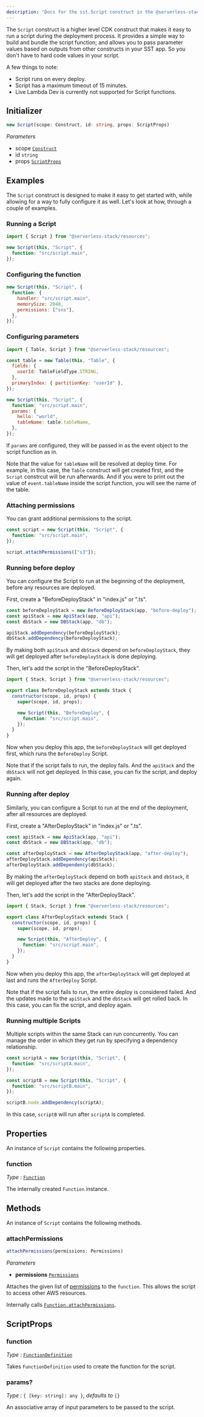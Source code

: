 ```yaml
---
description: "Docs for the sst.Script construct in the @serverless-stack/resources package"
---
```


The `Script` construct is a higher level CDK construct that makes it easy to run a script during the deployment process. It provides a simple way to build and bundle the script function; and allows you to pass parameter values based on outputs from other constructs in your SST app. So you don't have to hard code values in your script.

A few things to note:
- Script runs on every deploy.
- Script has a maximum timeout of 15 minutes.
- Live Lambda Dev is currently not supported for Script functions.

## Initializer

```ts
new Script(scope: Construct, id: string, props: ScriptProps)
```

_Parameters_

- scope [`Construct`](https://docs.aws.amazon.com/cdk/api/latest/docs/constructs.Construct.html)
- id `string`
- props [`ScriptProps`](#scriptprops)

## Examples

The `Script` construct is designed to make it easy to get started with, while allowing for a way to fully configure it as well. Let's look at how, through a couple of examples.

### Running a Script

```js
import { Script } from "@serverless-stack/resources";

new Script(this, "Script", {
  function: "src/script.main",
});
```

### Configuring the function

```js
new Script(this, "Script", {
  function: {
    handler: "src/script.main",
    memorySize: 2048,
    permissions: ["sns"],
  },
});
```

### Configuring parameters

```js {12-15}
import { Table, Script } from "@serverless-stack/resources";

const table = new Table(this, "Table", {
  fields: {
    userId: TableFieldType.STRING,
  },
  primaryIndex: { partitionKey: "userId" },
});

new Script(this, "Script", {
  function: "src/script.main",
  params: {
    hello: "world",
    tableName: table.tableName,
  },
});
```

If `params` are configured, they will be passed in as the event object to the script function as in.

Note that the value for `tableName` will be resolved at deploy time. For example, in this case, the `Table` construct will get created first, and the `Script` constrcut will be run afterwards. And if you were to print out the value of `event.tableName` inside the script function, you will see the name of the table.

### Attaching permissions

You can grant additional permissions to the script.

```js {5}
const script = new Script(this, "Script", {
  function: "src/script.main",
});

script.attachPermissions(["s3"]);
```

### Running before deploy

You can configure the Script to run at the beginning of the deployment, before any resources are deployed.

First, create a "BeforeDeployStack" in "index.js" or ".ts".

```js title="lib/index.js"
const beforeDeployStack = new BeforeDeployStack(app, "before-deploy");
const apiStack = new ApiStack(app, "api");
const dbStack = new DBStack(app, "db");

apiStack.addDependency(beforeDeployStack);
dbStack.addDependency(beforeDeployStack);
```

By making both `apiStack` and `dbStack` depend on `beforeDeployStack`, they will get deployed after `beforeDeployStack` is done deploying.

Then, let's add the script in the "BeforeDeployStack".

```js title="lib/BeforeDeployStack.js"
import { Stack, Script } from "@serverless-stack/resources";

export class BeforeDeployStack extends Stack {
  constructor(scope, id, props) {
    super(scope, id, props);

    new Script(this, "BeforeDeploy", {
      function: "src/script.main",
    });
  }
}
```

Now when you deploy this app, the `beforeDeployStack` will get deployed first, which runs the `BeforeDeploy` Script.

Note that if the script fails to run, the deploy fails. And the `apiStack` and the `dbStack` will not get deployed. In this case, you can fix the script, and deploy again.

### Running after deploy

Similarly, you can configure a Script to run at the end of the deployment, after all resources are deployed.

First, create a "AfterDeployStack" in "index.js" or ".ts".

```js title="lib/index.js"
const apiStack = new ApiStack(app, "api");
const dbStack = new DBStack(app, "db");

const afterDeployStack = new AfterDeployStack(app, "after-deploy");
afterDeployStack.addDependency(apiStack);
afterDeployStack.addDependency(dbStack);
```

By making the `afterDeployStack` depend on both `apiStack` and `dbStack`, it will get deployed after the two stacks are done deploying.

Then, let's add the script in the "AfterDeployStack".

```js title="lib/AfterDeployStack.js"
import { Stack, Script } from "@serverless-stack/resources";

export class AfterDeployStack extends Stack {
  constructor(scope, id, props) {
    super(scope, id, props);

    new Script(this, "AfterDeploy", {
      function: "src/script.main",
    });
  }
}
```

Now when you deploy this app, the `afterDeployStack` will get deployed at last and runs the `AfterDeploy` Script.

Note that if the script fails to run, the entire deploy is considered failed. And the updates made to the `apiStack` and the `dbStack` will get rolled back. In this case, you can fix the script, and deploy again.

### Running multiple Scripts

Multiple scripts within the same Stack can run concurrently. You can manage the order in which they get run by specifying a dependency relationship.

```js {9}
const scriptA = new Script(this, "Script", {
  function: "src/scriptA.main",
});

const scriptB = new Script(this, "Script", {
  function: "src/scriptB.main",
});

scriptB.node.addDependency(scriptA);
```

In this case, `scriptB` will run after `scriptA` is completed.

## Properties

An instance of `Script` contains the following properties.

### function

_Type_ : [`Function`](Function.md)

The internally created `Function` instance.

## Methods

An instance of `Script` contains the following methods.

### attachPermissions

```ts
attachPermissions(permissions: Permissions)
```

_Parameters_

- **permissions** [`Permissions`](../util/Permissions.md)

Attaches the given list of [permissions](../util/Permissions.md) to the `function`. This allows the script to access other AWS resources.

Internally calls [`Function.attachPermissions`](Function.md#attachpermissions).

## ScriptProps

### function

_Type_ : [`FunctionDefinition`](Function.md#functiondefinition)

Takes `FunctionDefinition` used to create the function for the script.

### params?

_Type_ : `{ [key: string]: any }`, _defaults to_ `{}`

An associative array of input parameters to be passed to the script.
